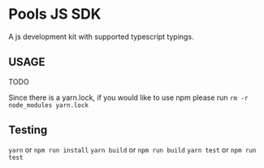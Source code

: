 # Pools JS SDK
A js development kit with supported typescript typings.

## USAGE
TODO

Since there is a yarn.lock, if you would like to use npm please run
`rm -r node_modules yarn.lock`

## Testing
`yarn` or `npm run install`
`yarn build` or `npm run build`
`yarn test` or `npm run test`
